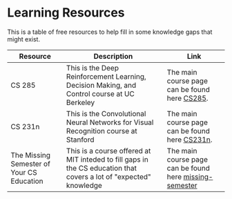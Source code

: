 # Learning Resources
This is a table of free resources to help fill in some knowledge gaps that might exist.

Resource | Description | Link
---------|-------------|-----
CS 285 | This is the Deep Reinforcement Learning, Decision Making, and Control course at UC Berkeley | The main course page can be found here [CS285](http://rail.eecs.berkeley.edu/deeprlcourse-fa19/). 
CS 231n | This is the Convolutional Neural Networks for Visual Recognition course at Stanford  | The main course page can be found here [CS231n](http://cs231n.stanford.edu/2017/).
The Missing Semester of Your CS Education | This is a course offered at MIT inteded to fill gaps in the CS education that covers a lot of "expected" knowledge | The main course page can be found here [missing-semester](https://missing.csail.mit.edu/)

